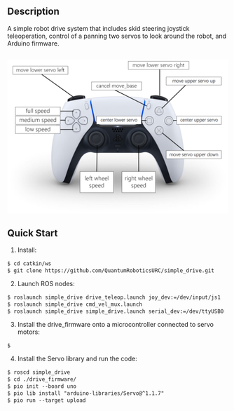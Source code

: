 ## Description

A simple robot drive system that includes skid steering joystick teleoperation, control of a panning two servos to look around the robot, and Arduino firmware.

##
![controller](https://raw.githubusercontent.com/QuantumRoboticsURC/simple_drive/main/images/simple_drive_controller.png)

## Quick Start

1. Install:

```
$ cd catkin/ws
$ git clone https://github.com/QuantumRoboticsURC/simple_drive.git
```

2. Launch ROS nodes:

```
$ roslaunch simple_drive drive_teleop.launch joy_dev:=/dev/input/js1
$ roslaunch simple_drive cmd_vel_mux.launch
$ roslaunch simple_drive simple_drive.launch serial_dev:=/dev/ttyUSB0
```

3. Install the drive_firmware onto a microcontroller connected to servo motors:

```
$

```

4. Install the Servo library and run the code:

```
$ roscd simple_drive
$ cd ./drive_firmware/
$ pio init --board uno
$ pio lib install "arduino-libraries/Servo@^1.1.7"
$ pio run --target upload
```


